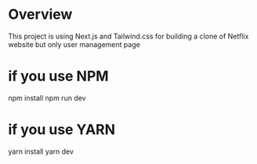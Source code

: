 # Overview

This project is using Next.js and Tailwind.css for building a clone of Netflix website but only user management page

# if you use NPM

npm install
npm run dev

# if you use YARN
yarn install
yarn dev